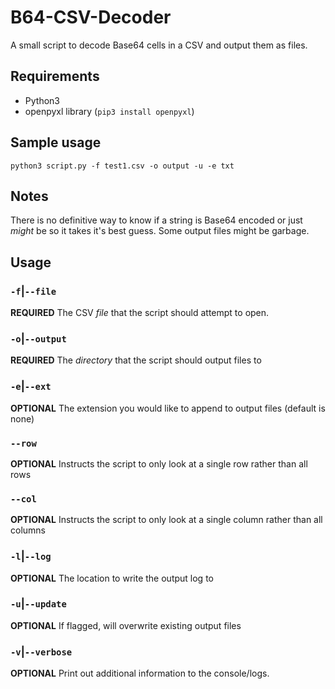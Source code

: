 # B64-CSV-Decoder
A small script to decode Base64 cells in a CSV and output them as files.

## Requirements
- Python3
- openpyxl library (`pip3 install openpyxl`)

## Sample usage
`python3 script.py -f test1.csv -o output -u -e txt`

## Notes
There is no definitive way to know if a string is Base64 encoded or just *might* be so it takes it's best guess. Some output files might be garbage.

## Usage
### `-f`|`--file`
**REQUIRED**
The CSV *file* that the script should attempt to open.

### `-o`|`--output`
**REQUIRED**
The *directory* that the script should output files to

### `-e`|`--ext`
**OPTIONAL**
The extension you would like to append to output files (default is none)

### `--row`
**OPTIONAL**
Instructs the script to only look at a single row rather than all rows

### `--col`
**OPTIONAL**
Instructs the script to only look at a single column rather than all columns

### `-l`|`--log`
**OPTIONAL**
The location to write the output log to

### `-u`|`--update`
**OPTIONAL**
If flagged, will overwrite existing output files

### `-v`|`--verbose`
**OPTIONAL**
Print out additional information to the console/logs.
